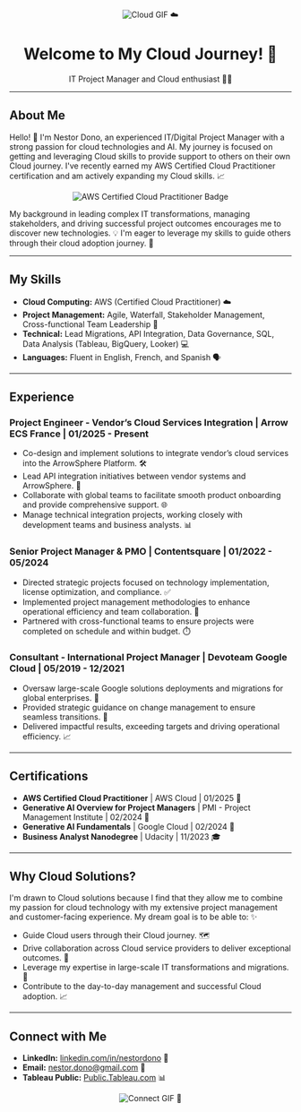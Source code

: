 <div align="center">
  <img src="https://i.pinimg.com/originals/21/39/8f/21398f7323df02b64fae25c704ccc32f.gif" alt="Cloud GIF" /> ☁️
  <h1>Welcome to My Cloud Journey! 🚀</h1>
  <p>IT Project Manager and Cloud enthusiast 👨‍💻</p>
</div>

---

## About Me

Hello! 👋 I'm Nestor Dono, an experienced IT/Digital Project Manager with a strong passion for cloud technologies and AI. My journey is focused on getting and leveraging Cloud skills to provide support to others on their own Cloud journey. I've recently earned my AWS Certified Cloud Practitioner certification and am actively expanding my Cloud skills. 📈

<div align="center">
  <img src="https://d1.awsstatic.com/certification/badges/AWS-Certified-AI-Practitioner_badge_300x300.85cea45137696692de99a72934f6ddb81f82fc12.png" alt="AWS Certified Cloud Practitioner Badge" />
</div>

My background in leading complex IT transformations, managing stakeholders, and driving successful project outcomes encourages me to discover new technologies. 💡 I'm eager to leverage my skills to guide others through their cloud adoption journey. 🤝

---

## My Skills

* **Cloud Computing:** AWS (Certified Cloud Practitioner) ☁️
* **Project Management:** Agile, Waterfall, Stakeholder Management, Cross-functional Team Leadership 💼
* **Technical:** Lead Migrations, API Integration, Data Governance, SQL, Data Analysis (Tableau, BigQuery, Looker) 💻
* **Languages:** Fluent in English, French, and Spanish 🗣️

---

## Experience

### Project Engineer - Vendor’s Cloud Services Integration | Arrow ECS France | 01/2025 - Present

* Co-design and implement solutions to integrate vendor’s cloud services into the ArrowSphere Platform. 🛠️
* Lead API integration initiatives between vendor systems and ArrowSphere. 🔗
* Collaborate with global teams to facilitate smooth product onboarding and provide comprehensive support. 🌐
* Manage technical integration projects, working closely with development teams and business analysts. 📊

### Senior Project Manager & PMO | Contentsquare | 01/2022 - 05/2024

* Directed strategic projects focused on technology implementation, license optimization, and compliance. ✅
* Implemented project management methodologies to enhance operational efficiency and team collaboration. 🤝
* Partnered with cross-functional teams to ensure projects were completed on schedule and within budget. ⏱️

### Consultant - International Project Manager | Devoteam Google Cloud | 05/2019 - 12/2021

* Oversaw large-scale Google solutions deployments and migrations for global enterprises. 🏢
* Provided strategic guidance on change management to ensure seamless transitions. 🔄
* Delivered impactful results, exceeding targets and driving operational efficiency. 📈

---

## Certifications

* **AWS Certified Cloud Practitioner** | AWS Cloud | 01/2025 🥇
* **Generative AI Overview for Project Managers** | PMI - Project Management Institute | 02/2024 🧠
* **Generative AI Fundamentals** | Google Cloud | 02/2024 🤖
* **Business Analyst Nanodegree** | Udacity | 11/2023 🎓

---

## Why Cloud Solutions?

I'm drawn to Cloud solutions because I find that they allow me to combine my passion for cloud technology with my extensive project management and customer-facing experience. My dream goal is to be able to: ✨

* Guide Cloud users through their Cloud journey. 🗺️
* Drive collaboration across Cloud service providers to deliver exceptional outcomes. 🤝
* Leverage my expertise in large-scale IT transformations and migrations. 🚀
* Contribute to the day-to-day management and successful Cloud adoption. 📈

---

## Connect with Me

* **LinkedIn:** [linkedin.com/in/nestordono](linkedin.com/in/nestordono) 🔗
* **Email:** [nestor.dono@gmail.com](nestor.dono@gmail.com) 📧
* **Tableau Public:** [Public.Tableau.com](Public.Tableau.com) 📊

<div align="center">
  <img src="https://media3.giphy.com/media/v1.Y2lkPTc5MGI3NjExY2d3NjBieXRod2wzeTl4YnVsZWw0YXMzeThkZm94OHV6NHFoemJkYiZlcD12MV9pbnRlcm5hbF9naWZfYnlfaWQmY3Q9Zw/3o7ZeqkYTvaL3lGjCw/giphy.gif" alt="Connect GIF" /> 👋
</div>
